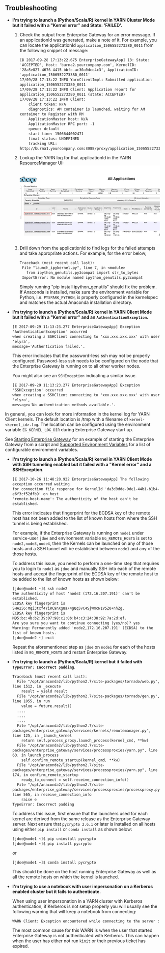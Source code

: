 ## Troubleshooting

- **I'm trying to launch a (Python/Scala/R) kernel in YARN Cluster Mode but it failed with 
a "Kernel error" and State: 'FAILED'.**

    1. Check the output from Enterprise Gateway for an error message.  If an applicationId was 
    generated, make a note of it.  For example, you can locate the applicationId 
    `application_1506552273380_0011` from the following snippet of message:
        ```
        [D 2017-09-28 17:13:22.675 EnterpriseGatewayApp] 13: State: 'ACCEPTED', Host: 'burna2.yourcompany.com', KernelID: '28a5e827-4676-4415-bbfc-ac30a0dcc4c3', ApplicationID: 'application_1506552273380_0011'
        17/09/28 17:13:22 INFO YarnClientImpl: Submitted application application_1506552273380_0011
        17/09/28 17:13:22 INFO Client: Application report for application_1506552273380_0011 (state: ACCEPTED)
        17/09/28 17:13:22 INFO Client: 
            client token: N/A
            diagnostics: AM container is launched, waiting for AM container to Register with RM
            ApplicationMaster host: N/A
            ApplicationMaster RPC port: -1
            queue: default
            start time: 1506644002471
            final status: UNDEFINED
            tracking URL: http://burna1.yourcompany.com:8088/proxy/application_1506552273380_0011/
        ```
    2. Lookup the YARN log for that applicationId in the YARN ResourceManager UI: ![YARN ResourceManager UI](images/yarnui.jpg)
    3. Drill down from the applicationId to find logs for the failed attempts and take appropriate
     actions. For example, for the error below, 
        ```
        Traceback (most recent call last):
         File "launch_ipykernel.py", line 7, in <module>
           from ipython_genutils.py3compat import str_to_bytes
         ImportError: No module named ipython_genutils.py3compat
        ```
        Simply running "pip install ipython_genutils" should fix the problem.  If Anaconda is 
        installed, make sure the environment variable for Python, i.e. `PYSPARK_PYTHON`, is 
        properly configured in the kernelspec and matches the actual Anaconda installation 
        directory.   



- **I'm trying to launch a (Python/Scala/R) kernel in YARN Client Mode but it failed with 
a "Kernel error" and an `AuthenticationException`.**
    ```
    [E 2017-09-29 11:13:23.277 EnterpriseGatewayApp] Exception 'AuthenticationException' occurred 
    when creating a SSHClient connecting to 'xxx.xxx.xxx.xxx' with user 'elyra', 
    message='Authentication failed.'.
    ```
    
    This error indicates that the password-less ssh may not be properly configured.  Password-less 
    ssh needs to be configured on the node that the Enterprise Gateway is running on to all other 
    worker nodes.
    
    You might also see an `SSHException` indicating a similar issue.
    ```
    [E 2017-09-29 11:13:23.277 EnterpriseGatewayApp] Exception 'SSHException' occurred 
    when creating a SSHClient connecting to 'xxx.xxx.xxx.xxx' with user 'elyra', 
    message='No authentication methods available.'.
    ```


 In general, you can look for more information in the kernel log for YARN Client 
 kernels.  The default location is /tmp with a filename of `kernel-<kernel_id>.log`.  The location 
 can be configured using the environment variable `EG_KERNEL_LOG_DIR` during Enterprise Gateway start up. 
 
 See [Starting Enterprise Gateway](getting-started.html#starting-enterprise-gateway) for an 
 example of starting the Enterprise Gateway from a script and 
 [Supported Environment Variables](config-options.html#supported-environment-variables) 
 for a list of configurable environment variables.   


- **I'm trying to launch a (Python/Scala/R) kernel in YARN Client Mode with SSH tunneling enabled
but it failed with a "Kernel error" and a SSHException.**
    ```
    [E 2017-10-26 11:48:20.922 EnterpriseGatewayApp] The following exception occurred waiting
    for connection file response for KernelId 'da3d0dde-9de1-44b1-b1b4-e6f3cf52dfb9' on host
    'remote-host-name': The authenticity of the host can't be established.
    ```

    This error indicates that fingerprint for the ECDSA key of the remote host has not been added
    to the list of known hosts from where the SSH tunnel is being established.

    For example, if the Enterprise Gateway is running on `node1` under service-user `jdoe` and
    environment variable `EG_REMOTE_HOSTS` is set to `node2,node3,node4`, then the Kernels can be
    launched on any of those hosts and a SSH tunnel will be established between `node1` and
    any of the those hosts.

    To address this issue, you need to perform a one-time step that requires you to login to
    `node1` as `jdoe` and manually SSH into each of the remote hosts and accept the fingerprint
    of the ECDSA key of the remote host to be added to the list of known hosts as shown below:

    ```
    [jdoe@node1 ~]$ ssh node2
    The authenticity of host 'node2 (172.16.207.191)' can't be established.
    ECDSA key fingerprint is SHA256:Mqi3txf4YiRC9nXg8a/4gQq5vC4SjWmcN1V5Z0+nhZg.
    ECDSA key fingerprint is MD5:bc:4b:b2:39:07:98:c1:0b:b4:c3:24:38:92:7a:2d:ef.
    Are you sure you want to continue connecting (yes/no)? yes
    Warning: Permanently added 'node2,172.16.207.191' (ECDSA) to the list of known hosts.
    [jdoe@node2 ~] exit
    ```

    Repeat the aforementioned step as `jdoe` on `node1` for each of the hosts listed in
    `EG_REMOTE_HOSTS` and restart Enterprise Gateway.

- **I'm trying to launch a (Python/Scala/R) kernel but it failed with `TypeError: Incorrect padding`.**

    ```
    Traceback (most recent call last):
      File "/opt/anaconda2/lib/python2.7/site-packages/tornado/web.py", line 1512, in _execute
        result = yield result
      File "/opt/anaconda2/lib/python2.7/site-packages/tornado/gen.py", line 1055, in run
        value = future.result()
      ....
      ....
      ....
      File "/opt/anaconda2/lib/python2.7/site-packages/enterprise_gateway/services/kernels/remotemanager.py", line 125, in _launch_kernel
        return self.process_proxy.launch_process(kernel_cmd, **kw)
      File "/opt/anaconda2/lib/python2.7/site-packages/enterprise_gateway/services/processproxies/yarn.py", line 63, in launch_process
        self.confirm_remote_startup(kernel_cmd, **kw)
      File "/opt/anaconda2/lib/python2.7/site-packages/enterprise_gateway/services/processproxies/yarn.py", line 174, in confirm_remote_startup
        ready_to_connect = self.receive_connection_info()
      File "/opt/anaconda2/lib/python2.7/site-packages/enterprise_gateway/services/processproxies/processproxy.py", line 565, in receive_connection_info
        raise e
    TypeError: Incorrect padding
    ```

    To address this issue, first ensure that the launchers used for each kernel are derived
    from the same release as the Enterprise Gateway server.  Next ensure that `pycrypto 2.6.1`
    or later is installed on all hosts using either `pip install` or `conda install` as shown below:

    ```
    [jdoe@node1 ~]$ pip uninstall pycrypto
    [jdoe@node1 ~]$ pip install pycrypto
    ```

    or

    ```
    [jdoe@node1 ~]$ conda install pycrypto
    ```

    This should be done on the host running Enterprise Gateway as well as all the remote hosts
    on which the kernel is launched.

- **I'm trying to use a notebook with user impersonation on a Kerberos enabled cluster but it fails to authenticate.**

    When using user impersonation in a YARN cluster with Kerberos authentication, if Kerberos is not
    setup properly you will usually see the following warning that will keep a notebook from connecting:

    ```bash
    WARN Client: Exception encountered while connecting to the server : javax.security.sasl.SaslException: GSS initiate failed [Caused by GSSException: No valid credentials provided (Mechanism level: Failed to find any Kerberos tgt)]
    ```

    The most common cause for this WARN is when the user that started Enterprise Gateway is not authenticated
    with Kerberos. This can happen when the user has either not run `kinit` or their previous ticket has expired.
